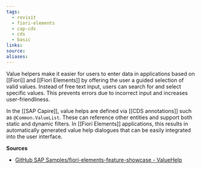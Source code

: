 ```yaml
---
tags:
  - revisit
  - fiori-elements
  - cap-cds
  - cds
  - basic
links:
source:
aliases:
---
```

Value helpers make it easier for users to enter data in applications based on [[Fiori]] and [[Fiori Elements]] by offering the user a guided selection of valid values. Instead of free text input, users can search for and select specific values. This prevents errors due to incorrect input and increases user-friendliness.

In the [[SAP Capire]], value helps are defined via [[CDS annotations]] such as `@Common.ValueList`. These can reference other entities and support both static and dynamic filters. In [[Fiori Elements]] applications, this results in automatically generated value help dialogues that can be easily integrated into the user interface.

**Sources**
- [GitHub SAP Samples/fiori-elements-feature-showcase - ValueHelp](https://github.com/SAP-samples/fiori-elements-feature-showcase?tab=readme-ov-file#value-help)